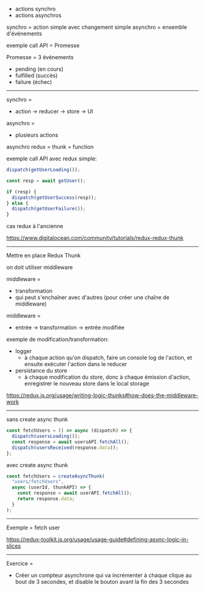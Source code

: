 - actions synchro
- actions asynchros

synchro = action simple avec changement simple
asynchro = ensemble d'événements

exemple call API = Promesse

Promesse = 3 événements

- pending (en cours)
- fulfilled (succès)
- failure (échec)

---

synchro =

- action -> reducer -> store -> UI

asynchro =

- plusieurs actions

asynchro redux = thunk = function

exemple call API avec redux simple:

```js
dispatch(getUserLoading());

const resp = await getUser();

if (resp) {
  dispatch(getUserSuccess(resp));
} else {
  dispatch(getUserFailure());
}
```

cas redux à l'ancienne

https://www.digitalocean.com/community/tutorials/redux-redux-thunk

---

Mettre en place Redux Thunk

on doit utiliser middleware

middleware =

- transformation
- qui peut s'enchaîner avec d'autres (pour créer une chaîne de middleware)

middleware =

- entrée -> transformation -> entrée modifiée

exemple de modification/transformation:

- logger
  - à chaque action qu'on dispatch, faire un console log de l'action, et ensuite exécuter l'action dans le reducer
- persistance du store
  - à chaque modification du store, donc à chaque émission d'action, enregistrer le nouveau store dans le local storage

https://redux.js.org/usage/writing-logic-thunks#how-does-the-middleware-work

---

sans create async thunk

```js
const fetchUsers = () => async (dispatch) => {
  dispatch(usersLoading());
  const response = await usersAPI.fetchAll();
  dispatch(usersReceived(response.data));
};
```

avec create async thunk

```js
const fetchUsers = createAsyncThunk(
  "users/fetchUsers",
  async (userId, thunkAPI) => {
    const response = await userAPI.fetchAll();
    return response.data;
  }
);
```

---

Exemple = fetch user

https://redux-toolkit.js.org/usage/usage-guide#defining-async-logic-in-slices

---

Exercice =

- Créer un compteur asynchrone qui va incrémenter à chaque clique au bout de 3 secondes, et disable le bouton avant la fin des 3 secondes
